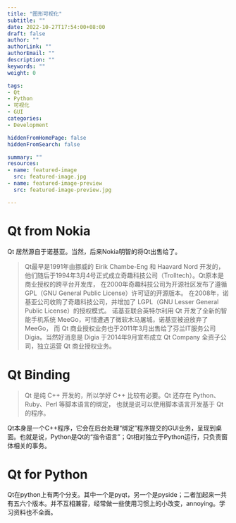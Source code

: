 ```yaml
---
title: "图形可视化"
subtitle: ""
date: 2022-10-27T17:54:00+08:00
draft: false
author: ""
authorLink: ""
authorEmail: ""
description: ""
keywords: ""
weight: 0

tags:
- Qt
- Python
- 可视化
- GUI
categories:
- Development

hiddenFromHomePage: false
hiddenFromSearch: false

summary: ""
resources:
- name: featured-image
  src: featured-image.jpg
- name: featured-image-preview
  src: featured-image-preview.jpg

---
```


# Qt from Nokia

Qt 居然源自于诺基亚。当然，后来Nokia明智的将Qt出售给了。

> Qt最早是1991年由挪威的 Eirik Chambe-Eng 和 Haavard Nord 开发的， 他们随后于1994年3月4号正式成立奇趣科技公司（Trolltech）。Qt原本是商业授权的跨平台开发库， 在2000年奇趣科技公司为开源社区发布了遵循 GPL（GNU General Public License）许可证的开源版本。 在2008年，诺基亚公司收购了奇趣科技公司，并增加了 LGPL（GNU Lesser General Public License）的授权模式。 诺基亚联合英特尔利用 Qt 开发了全新的智能手机系统 MeeGo，可惜遭遇了微软木马屠城，诺基亚被迫放弃了 MeeGo， 而 Qt 商业授权业务也于2011年3月出售给了芬兰IT服务公司 Digia。当然好消息是 Digia 于2014年9月宣布成立 Qt Company 全资子公司，独立运营 Qt 商业授权业务。

# Qt Binding

> Qt 是纯 C++ 开发的，所以学好 C++ 比较有必要。Qt 还存在 Python、Ruby、Perl 等脚本语言的绑定， 也就是说可以使用脚本语言开发基于 Qt 的程序。

Qt本身是一个C++程序，它会在后台处理“绑定”程序提交的GUI业务，呈现到桌面。也就是说，Python是Qt的“指令语言”；Qt相对独立于Python运行，只负责窗体相关的事务。

# Qt for Python

Qt在python上有两个分支。其中一个是pyqt，另一个是pyside；二者加起来一共有五六个版本。并不互相兼容，经常做一些使用习惯上的小改变，annoying。学习资料也不全面。
